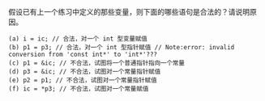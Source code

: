 假设已有上一个练习中定义的那些变量，则下面的哪些语句是合法的？请说明原因。

    (a) i = ic; // 合法，对一个 int 型变量赋值
    (b) p1 = p3; // 合法，对一个 int 型指针赋值 // Note:error: invalid conversion from 'const int*' to 'int*'???
    (c) p1 = &ic; // 不合法，试图将一个普通指针指向一个常量
    (d) p3 = &ic; // 不合法，试图对一个常量指针赋值
    (e) p2 = p1; // 不合法，试图对一个常量指针赋值
    (f) ic = *p3; // 不合法，试图对一个常量赋值